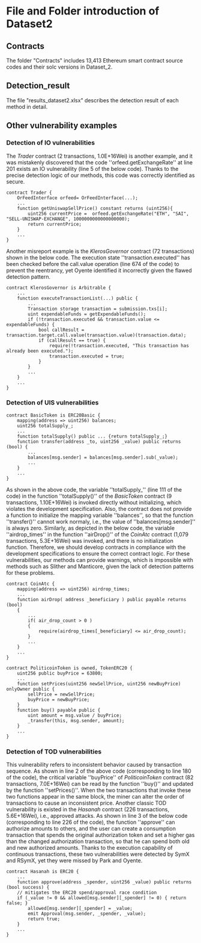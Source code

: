# File and Folder introduction of Dataset2

## Contracts

The folder "Contracts" includes 13,413 Ethereum smart contract source codes and their solc versions in Dataset_2.

## Detection_result

The file "results_dataset2.xlsx" describes the detection result of each method in detail.

## Other vulnerability examples

### Detection of IO vulnerabilities

The *Trader* contract (2 transactions, 1.0E+16Wei) is another example, and it was mistakenly discovered that the code ''orfeed.getExchangeRate'' at line 201 exists an IO vulnerability (line 5 of the below code). Thanks to the precise detection logic of our methods, this code was correctly identified as secure. 

```solidity
contract Trader {
    OrFeedInterface orfeed= OrFeedInterface(...);
    ...
    function getUniswapSellPrice() constant returns (uint256){
    	uint256 currentPrice =  orfeed.getExchangeRate("ETH", "SAI", "SELL-UNISWAP-EXCHANGE", 1000000000000000000);
    	return currentPrice;
    }
    ...
}
```

Another misreport example is the *KlerosGovernor* contract (72 transactions) shown in the below code. The execution state ''transaction.executed'' has been checked before the call.value operation (line 674 of the code) to prevent the reentrancy, yet Oyente identified it incorrectly given the flawed detection pattern.

```solidity
contract KlerosGovernor is Arbitrable {
    ...
    function executeTransactionList(...) public {
        ...
        Transaction storage transaction = submission.txs[i];
        uint expendableFunds = getExpendableFunds();
        if (!transaction.executed && transaction.value <= expendableFunds) {
            bool callResult = transaction.target.call.value(transaction.value)(transaction.data);
            if (callResult == true) {
                require(!transaction.executed, "This transaction has already been executed.");
                transaction.executed = true;
            }
        }
        ...
    }
    ...
}
```

### Detection of UIS vulnerabilities

```solidity
contract BasicToken is ERC20Basic {
    mapping(address => uint256) balances;
    uint256 totalSupply_;
    ...
    function totalSupply() public ... {return totalSupply_;}
    function transfer(address _to, uint256 _value) public returns (bool) {
        ...
        balances[msg.sender] = balances[msg.sender].sub(_value);
        ...
    }
    ...
}
```
As shown in the above code, the variable ''totalSupply\_'' (line 111 of the code) in the function ''totalSupply()'' of the *BasicToken* contract (9 transactions, 1.10E+16Wei) is invoked directly without initializing, which violates the development specification. Also, the contract does not provide a function to initialize the mapping variable ''balances'', so that the function ''transfer()'' cannot work normaly, i.e., the value of ''balances[msg.sender]'' is always zero. 
Similarly, as depicted in the below code, the variable ''airdrop\_times'' in the function ''airDrop()'' of the *CoinAtc* contract (1,079 transactions, 5.3E+16Wei) was invoked, and there is no initialization function. Therefore, we should develop contracts in compliance with the development specifications to ensure the correct contract logic. For these vulnerabilities, our methods can provide warnings, which is impossible with methods such as Slither and Manticore, given the lack of detection patterns for these problems. 

```solidity
contract CoinAtc {
    mapping(address => uint256) airdrop_times;
    ...
    function airDrop( address _beneficiary ) public payable returns (bool)
    {
    	...
        if( air_drop_count > 0 )
        {
        	require(airdrop_times[_beneficiary] <= air_drop_count);
        }
    	...
    }
    ...
}
```

```solidity
contract PoliticoinToken is owned, TokenERC20 {
    uint256 public buyPrice = 63800;  
    ...
    function setPrices(uint256 newSellPrice, uint256 newBuyPrice) onlyOwner public {
        sellPrice = newSellPrice;
        buyPrice = newBuyPrice;
    }
    function buy() payable public {
        uint amount = msg.value / buyPrice;
        _transfer(this, msg.sender, amount);
    }
    ...
}
```

### Detection of TOD vulnerabilities

This vulnerability refers to inconsistent behavior caused by transaction sequence. As shown in line 2 of the above code (corresponding to line 180 of the code), the critical variable ''buyPrice'' of *PoliticoinToken* contract (82 transactions, 7.0E+16Wei) can be read by the function ''buy()'' and updated by the function ''setPrices()''. When the two transactions that invoke these two functions appear in the same block, the miner can alter the order of transactions to cause an inconsistent price. Another classic TOD vulnerability is existed in the *Hasanah* contract (226 transactions, 5.6E+16Wei), i.e., approved attacks. As shown in line 3 of the below code (corresponding to line 226 of the code), the function ''approve'' can authorize amounts to others, and the user can create a consumption transaction that spends the original authorization token and set a higher gas than the changed authorization transaction, so that he can spend both old and new authorized amounts. Thanks to the execution capability of continuous transactions, these two vulnerabilities were detected by SymX and RSymX, yet they were missed by Park and Oyente. 

```solidity
contract Hasanah is ERC20 {
    ...
    function approve(address _spender, uint256 _value) public returns (bool success) {
    // mitigates the ERC20 spend/approval race condition
    if (_value != 0 && allowed[msg.sender][_spender] != 0) { return false; }
        allowed[msg.sender][_spender] = _value;
        emit Approval(msg.sender, _spender, _value);
        return true;
    }
    ...
}
```